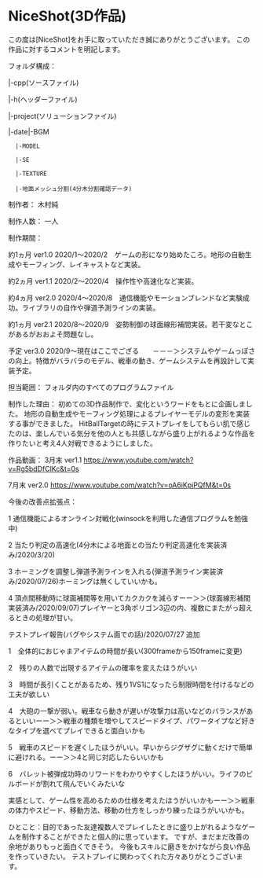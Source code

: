# NiceShot(3D作品)
この度は[NiceShot]をお手に取っていただき誠にありがとうございます。
この作品に対するコメントを明記します。

フォルダ構成：

|-cpp(ソースファイル)

|-h(ヘッダーファイル)

|-project(ソリューションファイル)

|-date|-BGM

      |-MODEL

      |-SE

      |-TEXTURE

      |-地面メッシュ分割(4分木分割確認データ)
      

制作者：
木村純

制作人数：
一人

制作期間：

約1ヵ月 ver1.0 2020/1～2020/2　ゲームの形になり始めたころ。地形の自動生成やモーフィング、レイキャストなど実装。

約2ヵ月 ver1.1 2020/2～2020/4　操作性や高速化など実装。

約4ヵ月 ver2.0 2020/4～2020/8　通信機能やモーションブレンドなど実験成功。ライブラリの自作や弾道予測ラインの実装。

約1ヵ月 ver2.1 2020/8～2020/9　姿勢制御の球面線形補間実装。若干変なとこがあるがおおよそ問題なし。

予定    ver3.0 2020/9～現在はここでござる　　－－－＞システムやゲームっぽさの向上。特徴がバラバラのモデル、戦車の動き、ゲームシステムを再設計して実装予定。

担当範囲：
フォルダ内のすべてのプログラムファイル

制作した理由：
初めての3D作品制作で、変化というワードをもとに企画しました。
地形の自動生成やモーフィング処理によるプレイヤーモデルの変形を実装する事ができました。
HitBallTargetの時にテストプレイをしてもらい肌で感じたのは、楽しんでいる気分を他の人とも共感しながら盛り上がれるような作品を作りたいと考え4人対戦できるようにしました。

作品動画：
3月末 ver1.1
https://www.youtube.com/watch?v=Rg5bdDfClKc&t=0s

7月末 ver2.0
https://www.youtube.com/watch?v=oA6iKpiPQfM&t=0s

今後の改善点拡張点：

1 通信機能によるオンライン対戦化(winsockを利用した通信プログラムを勉強中)

2 当たり判定の高速化(4分木による地面との当たり判定高速化を実装済み/2020/3/20)

3 ホーミングを調整し弾道予測ラインを入れる(弾道予測ライン実装済み/2020/07/26)ホーミングは無くしていいかも。
 
4 頂点間移動時に球面補間等を用いてカクカクを減らすーー＞＞(球面線形補間実装済み/2020/09/07)プレイヤーと3角ポリゴン3辺の内、複数にまたがっ超えるときの処理が甘い。

テストプレイ報告(バグやシステム面での話)/2020/07/27 追加

1　全体的におじゃまアイテムの時間が長い(300frameから150frameに変更)

2　残りの人数で出現するアイテムの確率を変えたほうがいい

3　時間が長引くことがあるため、残り1VS1になったら制限時間を付けるなどの工夫が欲しい

4　大砲の一撃が弱い。戦車なら動きが遅いが攻撃力は高いなどのバランスがあるといいーー＞＞戦車の種類を増やしてスピードタイプ、パワータイプなど好きなタイプを選べてプレイできると面白いかも

5　戦車のスピードを遅くしたほうがいい。早いからジグザグに動くだけで簡単に避けれる。ーー＞＞4と同じ対応したらいいかも

6　バレット被弾成功時のリワードをわかりやすくしたほうがいい。ライフのビルボードが割れて飛んでいくみたいな

実感として、ゲーム性を高めるための仕様を考えたほうがいいかもーー＞＞戦車の体力やスピード、移動方法、移動の仕方をしっかり練ったほうがいいかも。

ひとこと：目的であった友達複数人でプレイしたときに盛り上がれるようなゲームを制作することができたと個人的に思っています。
ですが、まだまだ改善の余地がありもっと面白くできそう。
今後もスキルに磨きをかけながら良い作品を作っていきたい。
テストプレイに関わってくれた方々ありがとうございます。
